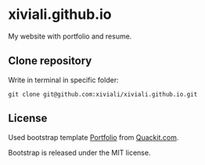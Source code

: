 # xiviali.github.io
My website with portfolio and resume.

## Clone repository
Write in terminal in specific folder:
````
git clone git@github.com:xiviali/xiviali.github.io.git
````

## License
Used bootstrap template
[Portfolio](https://www.quackit.com/html/templates/download/bootstrap/portfolio-2-column/index.html)
from
[Quackit.com](https://www.quackit.com/html/templates/simple_website_templates.cfm).

Bootstrap is released under the MIT license.
